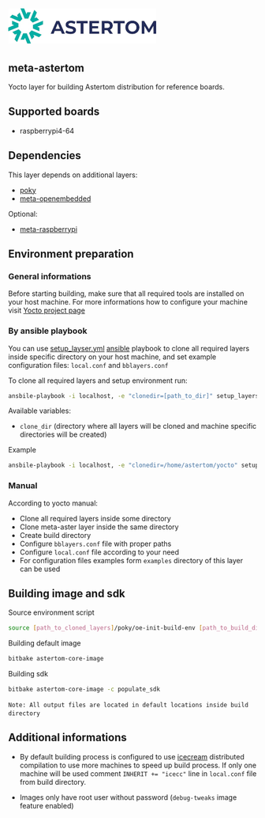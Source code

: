 # ![Astertom](images/Astertom-logo-300-71.jpg)

## meta-astertom

Yocto layer for building Astertom distribution for reference boards.

## Supported boards

- raspberrypi4-64

## Dependencies

This layer depends on additional layers:

- [poky](http://git.yoctoproject.org/cgit/cgit.cgi/poky)
- [meta-openembedded](http://git.openembedded.org/meta-openembedded)

Optional:

- [meta-raspberrypi](http://git.yoctoproject.org/cgit.cgi/meta-raspberrypi)

## Environment preparation

### General informations

Before starting building, make sure that all required tools are installed on your host machine. For more informations how to configure your machine visit [Yocto project page](https://yoctoproject.org)

### By ansible playbook

You can use [setup_layser.yml](./setup_layers.yml) [ansible](https://www.ansible.com/) playbook to clone all required layers inside specific directory on your host machine, and set example configuration files: `local.conf` and `bblayers.conf`

To clone all required layers and setup environment run:

```bash
ansbile-playbook -i localhost, -e "clonedir=[path_to_dir]" setup_layers.yml
```

Available variables:

- `clone_dir` (directory where all layers will be cloned and machine specific directories will be created)

Example

```bash
ansbile-playbook -i localhost, -e "clonedir=/home/astertom/yocto" setup_layers.yml
```

### Manual

According to yocto manual:

- Clone all required layers inside some directory
- Clone meta-aster layer inside the same directory
- Create build directory
- Configure `bblayers.conf` file with proper paths
- Configure `local.conf` file according to your need
- For configuration files examples form `examples` directory of this layer can be used

## Building image and sdk

Source environment script

```bash
source [path_to_cloned_layers]/poky/oe-init-build-env [path_to_build_directory]
```

Building default image

```bash
bitbake astertom-core-image
```

Building sdk

```bash
bitbake astertom-core-image -c populate_sdk
```

```Note: All output files are located in default locations inside build directory```

## Additional informations

- By default building process is configured to use [icecream](https://github.com/icecc/icecream) distributed compilation to use more machines to speed up build process. If only one machine will be used comment `INHERIT += "icecc"` line in `local.conf` file from build directory.

- Images only have root user without password (`debug-tweaks` image feature enabled)
